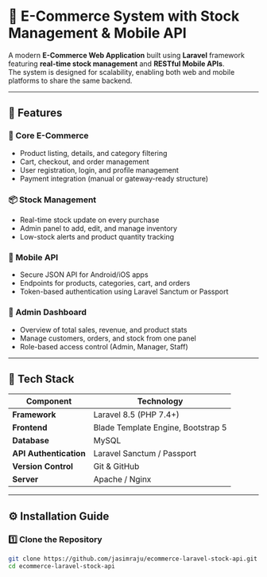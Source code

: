 # 🛒 E-Commerce System with Stock Management & Mobile API

A modern **E-Commerce Web Application** built using **Laravel** framework featuring **real-time stock management** and **RESTful Mobile APIs**.  
The system is designed for scalability, enabling both web and mobile platforms to share the same backend.

---

## 🚀 Features

### 🏪 Core E-Commerce
- Product listing, details, and category filtering  
- Cart, checkout, and order management  
- User registration, login, and profile management  
- Payment integration (manual or gateway-ready structure)  

### 📦 Stock Management
- Real-time stock update on every purchase  
- Admin panel to add, edit, and manage inventory  
- Low-stock alerts and product quantity tracking  

### 📱 Mobile API
- Secure JSON API for Android/iOS apps  
- Endpoints for products, categories, cart, and orders  
- Token-based authentication using Laravel Sanctum or Passport  

### 🧩 Admin Dashboard
- Overview of total sales, revenue, and product stats  
- Manage customers, orders, and stock from one panel  
- Role-based access control (Admin, Manager, Staff)

---

## 🧰 Tech Stack

| Component | Technology |
|------------|-------------|
| **Framework** | Laravel 8.5 (PHP 7.4+) |
| **Frontend** | Blade Template Engine, Bootstrap 5 |
| **Database** | MySQL |
| **API Authentication** | Laravel Sanctum / Passport |
| **Version Control** | Git & GitHub |
| **Server** | Apache / Nginx |

---

## ⚙️ Installation Guide

### 1️⃣ Clone the Repository
```bash
git clone https://github.com/jasimraju/ecommerce-laravel-stock-api.git
cd ecommerce-laravel-stock-api
